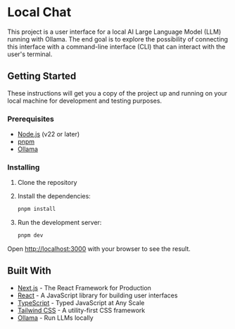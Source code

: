 # Local Chat

This project is a user interface for a local AI Large Language Model (LLM) running with Ollama. The end goal is to explore the possibility of connecting this interface with a command-line interface (CLI) that can interact with the user's terminal.

## Getting Started

These instructions will get you a copy of the project up and running on your local machine for development and testing purposes.

### Prerequisites

*   [Node.js](https://nodejs.org/) (v22 or later)
*   [pnpm](https://pnpm.io/)
*   [Ollama](https://ollama.ai/)

### Installing

1.  Clone the repository

2.  Install the dependencies:
    ```bash
    pnpm install
    ```

3.  Run the development server:
    ```bash
    pnpm dev
    ```

Open [http://localhost:3000](http://localhost:3000) with your browser to see the result.

## Built With

*   [Next.js](https://nextjs.org/) - The React Framework for Production
*   [React](https://reactjs.org/) - A JavaScript library for building user interfaces
*   [TypeScript](https://www.typescriptlang.org/) - Typed JavaScript at Any Scale
*   [Tailwind CSS](https://tailwindcss.com/) - A utility-first CSS framework
*   [Ollama](https://ollama.ai/) - Run LLMs locally

